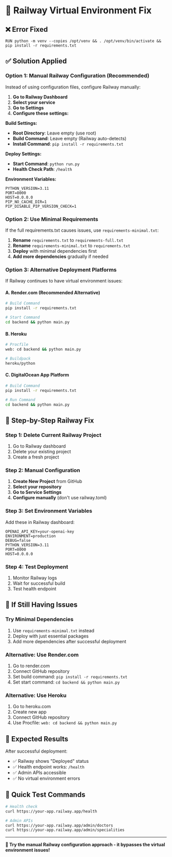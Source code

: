 # 🐍 Railway Virtual Environment Fix

## ❌ Error Fixed
```
RUN python -m venv --copies /opt/venv && . /opt/venv/bin/activate && pip install -r requirements.txt
```

## ✅ Solution Applied

### Option 1: Manual Railway Configuration (Recommended)
Instead of using configuration files, configure Railway manually:

1. **Go to Railway Dashboard**
2. **Select your service**
3. **Go to Settings**
4. **Configure these settings:**

**Build Settings:**
- **Root Directory**: Leave empty (use root)
- **Build Command**: Leave empty (Railway auto-detects)
- **Install Command**: `pip install -r requirements.txt`

**Deploy Settings:**
- **Start Command**: `python run.py`
- **Health Check Path**: `/health`

**Environment Variables:**
```
PYTHON_VERSION=3.11
PORT=8000
HOST=0.0.0.0
PIP_NO_CACHE_DIR=1
PIP_DISABLE_PIP_VERSION_CHECK=1
```

### Option 2: Use Minimal Requirements
If the full requirements.txt causes issues, use `requirements-minimal.txt`:

1. **Rename** `requirements.txt` to `requirements-full.txt`
2. **Rename** `requirements-minimal.txt` to `requirements.txt`
3. **Deploy** with minimal dependencies first
4. **Add more dependencies** gradually if needed

### Option 3: Alternative Deployment Platforms

If Railway continues to have virtual environment issues:

#### A. Render.com (Recommended Alternative)
```bash
# Build Command
pip install -r requirements.txt

# Start Command  
cd backend && python main.py
```

#### B. Heroku
```bash
# Procfile
web: cd backend && python main.py

# Buildpack
heroku/python
```

#### C. DigitalOcean App Platform
```bash
# Build Command
pip install -r requirements.txt

# Run Command
cd backend && python main.py
```

## 🔧 Step-by-Step Railway Fix

### Step 1: Delete Current Railway Project
1. Go to Railway dashboard
2. Delete your existing project
3. Create a fresh project

### Step 2: Manual Configuration
1. **Create New Project** from GitHub
2. **Select your repository**
3. **Go to Service Settings**
4. **Configure manually** (don't use railway.toml)

### Step 3: Set Environment Variables
Add these in Railway dashboard:
```
OPENAI_API_KEY=your-openai-key
ENVIRONMENT=production
DEBUG=false
PYTHON_VERSION=3.11
PORT=8000
HOST=0.0.0.0
```

### Step 4: Test Deployment
1. Monitor Railway logs
2. Wait for successful build
3. Test health endpoint

## 🚨 If Still Having Issues

### Try Minimal Dependencies
1. Use `requirements-minimal.txt` instead
2. Deploy with just essential packages
3. Add more dependencies after successful deployment

### Alternative: Use Render.com
1. Go to render.com
2. Connect GitHub repository
3. Set build command: `pip install -r requirements.txt`
4. Set start command: `cd backend && python main.py`

### Alternative: Use Heroku
1. Go to heroku.com
2. Create new app
3. Connect GitHub repository
4. Use Procfile: `web: cd backend && python main.py`

## 📱 Expected Results

After successful deployment:
- ✅ Railway shows "Deployed" status
- ✅ Health endpoint works: `/health`
- ✅ Admin APIs accessible
- ✅ No virtual environment errors

## 🎯 Quick Test Commands

```bash
# Health check
curl https://your-app.railway.app/health

# Admin APIs
curl https://your-app.railway.app/admin/doctors
curl https://your-app.railway.app/admin/specialities
```

---

**🚀 Try the manual Railway configuration approach - it bypasses the virtual environment issues!**
